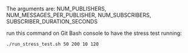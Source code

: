 The arguments are: NUM_PUBLISHERS, NUM_MESSAGES_PER_PUBLISHER, NUM_SUBSCRIBERS, SUBSCRIBER_DURATION_SECONDS

run this command on Git Bash console to have the stress test running:

```./run_stress_test.sh 50 200 10 120```